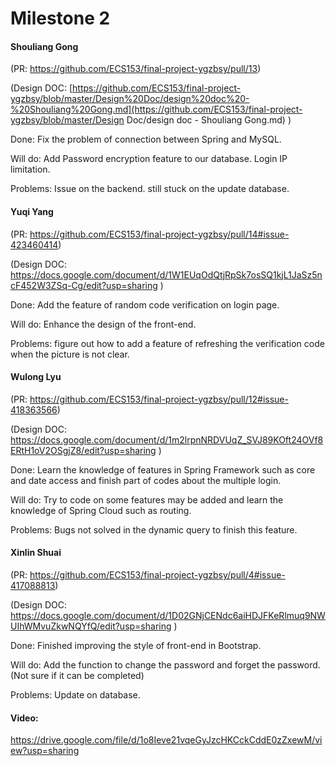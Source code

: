 # Milestone 2

#### Shouliang Gong

(PR: https://github.com/ECS153/final-project-ygzbsy/pull/13)

(Design DOC:	[https://github.com/ECS153/final-project-ygzbsy/blob/master/Design%20Doc/design%20doc%20-%20Shouliang%20Gong.md](https://github.com/ECS153/final-project-ygzbsy/blob/master/Design Doc/design doc - Shouliang Gong.md) )

Done: Fix the problem of connection between Spring and MySQL.

Will do: Add Password encryption feature to our database. Login IP limitation. 

Problems: Issue on the backend. still stuck on the update database. 

#### Yuqi Yang

(PR: https://github.com/ECS153/final-project-ygzbsy/pull/14#issue-423460414)

(Design DOC: https://docs.google.com/document/d/1W1EUqOdQtjRpSk7osSQ1kjL1JaSz5ncF452W3ZSq-Cg/edit?usp=sharing )

Done: Add the feature of random code verification on login page.

Will do: Enhance the design of the front-end.

Problems: figure out how to add a feature of refreshing the verification code when the picture is not clear. 

#### Wulong Lyu

(PR: https://github.com/ECS153/final-project-ygzbsy/pull/12#issue-418363566)

(Design DOC: https://docs.google.com/document/d/1m2lrpnNRDVUqZ_SVJ89KOft24OVf8ERtH1oV2OSgjZ8/edit?usp=sharing )

Done: Learn the knowledge of features in Spring Framework such as core and date access and finish part of codes about the multiple login.

Will do: Try to code on some features may be added and learn the knowledge of Spring Cloud such as routing.

Problems: Bugs not solved in the dynamic query to finish this feature.

#### Xinlin Shuai

(PR: https://github.com/ECS153/final-project-ygzbsy/pull/4#issue-417088813)

(Design DOC: https://docs.google.com/document/d/1D02GNjCENdc6aiHDJFKeRlmuq9NWUIhWMvuZkwNQYfQ/edit?usp=sharing )

Done: Finished improving the style of front-end in Bootstrap. 

Will do: Add the function to change the password and forget the password. (Not sure if it can be completed)

Problems: Update on database.



#### Video:

https://drive.google.com/file/d/1o8Ieve21vqeGyJzcHKCckCddE0zZxewM/view?usp=sharing 